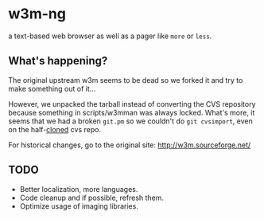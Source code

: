 w3m-ng
===

a text-based web browser as well as a pager like `more` or `less`.

What's happening?
---
The original upstream w3m seems to be dead so we forked it and try to make something out of it...

However, we unpacked the tarball instead of converting the CVS repository because something in scripts/w3mman was always locked.
What's more, it seems that we had a broken `git.pm` so we couldn't do `git cvsimport`, even on the
half-[cloned](https://github.com/akavel/cvsclone) cvs repo.

For historical changes, go to the original site: http://w3m.sourceforge.net/

TODO
---

- Better localization, more languages. 
- Code cleanup and if possible, refresh them.
- Optimize usage of imaging libraries.
